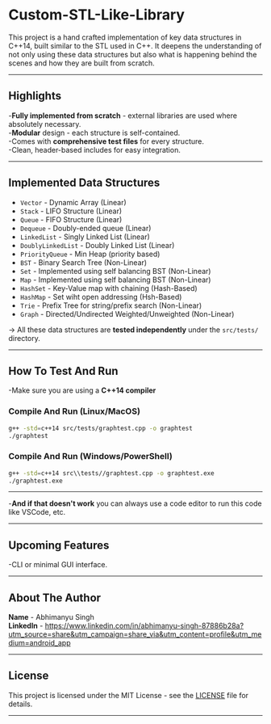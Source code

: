 # Custom-STL-Like-Library

This project is a hand crafted implementation of key data structures in C++14, built similar to the STL used in C++.
It deepens the understanding of not only using these data structures but also what is happening behind the scenes and how they are built from scratch.

---

## Highlights

-**Fully implemented from scratch** - external libraries are used where absolutely necessary.<br>
-**Modular** design - each structure is self-contained. <br>
-Comes with **comprehensive test files** for every structure. <br>
-Clean, header-based includes for easy integration. <br>

---

## Implemented Data Structures

- `Vector` - Dynamic Array (Linear)
- `Stack` - LIFO Structure (Linear)
- `Queue` - FIFO Structure (Linear)
- `Dequeue` - Doubly-ended queue (Linear)
- `LinkedList` - Singly Linked List (Linear)
- `DoublyLinkedList` - Doubly Linked List (Linear)
- `PriorityQueue` - Min Heap (priority based)
- `BST` - Binary Search Tree (Non-Linear)
- `Set` - Implemented using self balancing BST (Non-Linear)
- `Map` - Implemented using self balancing BST (Non-Linear)
- `HashSet` - Key-Value map with chaining (Hash-Based)
- `HashMap` - Set wiht open addressing (Hsh-Based)
- `Trie` - Prefix Tree for string/prefix search (Non-Linear)
- `Graph` - Directed/Undirected Weighted/Unweighted (Non-Linear)

-> All these data structures are **tested independently** under the `src/tests/` directory.

---

## How To Test And Run

-Make sure you are using a **C++14 compiler**

### Compile And Run (Linux/MacOS)

```bash
g++ -std=c++14 src/tests/graphtest.cpp -o graphtest
./graphtest

```

### Compile And Run (Windows/PowerShell)

```bash
g++ -std=c++14 src\\tests//graphtest.cpp -o graphtest.exe
./graphtest.exe

```

---

-**And if that doesn't work** you can always use a code editor to run this code like VSCode, etc.

---

## Upcoming Features

-CLI or minimal GUI interface.

---

## About The Author

**Name** - Abhimanyu Singh <br>
**LinkedIn** - https://www.linkedin.com/in/abhimanyu-singh-87886b28a?utm_source=share&utm_campaign=share_via&utm_content=profile&utm_medium=android_app

---

## License

This project is licensed under the MIT License - see the [LICENSE](./LICENSE.txt) file for details.

---